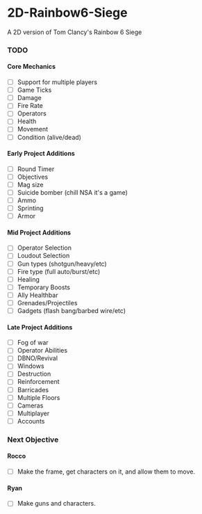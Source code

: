 # 2D-Rainbow6-Siege
A 2D version of Tom Clancy's Rainbow 6 Siege

### TODO
#### Core Mechanics
- [ ] Support for multiple players
- [ ] Game Ticks
- [ ] Damage
- [ ] Fire Rate
- [ ] Operators
- [ ] Health
- [ ] Movement
- [ ] Condition (alive/dead)
#### Early Project Additions
- [ ] Round Timer
- [ ] Objectives
- [ ] Mag size
- [ ] Suicide bomber (chill NSA it's a game)
- [ ] Ammo
- [ ] Sprinting
- [ ] Armor
#### Mid Project Additions
- [ ] Operator Selection
- [ ] Loudout Selection
- [ ] Gun types (shotgun/heavy/etc)
- [ ] Fire type (full auto/burst/etc)
- [ ] Healing
- [ ] Temporary Boosts
- [ ] Ally Healthbar
- [ ] Grenades/Projectiles
- [ ] Gadgets (flash bang/barbed wire/etc)
#### Late Project Additions
- [ ] Fog of war
- [ ] Operator Abilities
- [ ] DBNO/Revival
- [ ] Windows
- [ ] Destruction
- [ ] Reinforcement
- [ ] Barricades
- [ ] Multiple Floors
- [ ] Cameras
- [ ] Multiplayer
- [ ] Accounts

### Next Objective
#### Rocco
- [ ] Make the frame, get characters on it, and allow them to move.
#### Ryan
- [ ] Make guns and characters.
